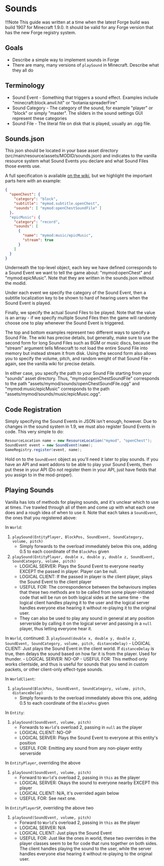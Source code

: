 Sounds
======

!!!Note
    This guide was written at a time when the latest Forge build was build 1907 for Minecraft 1.9.0. It should be valid for any Forge version that has the new Forge registry system.

Goals
-----

  * Describe a simple way to implement sounds in Forge
  * There are many, many versions of `playSound` in Minecraft. Describe what they all do

Terminology
-----------

  * Sound Event - Something that triggers a sound effect. Examples include "minecraft:block.anvil.hit" or "botania:spreaderFire"
  * Sound Category - The category of the sound, for example "player" or "block" or simply "master". The sliders in the sound settings GUI represent these categories
  * Sound File - The literal file on disk that is played, usually an .ogg file.

Sounds.json
-----------

This json should be located in your base asset directory (src/main/resource/assets/MODID/sounds.json) and indicates to the vanilla resource system what Sound Events you declare and what Sound Files those events use.

A full specification is available [on the wiki], but we highlight the important parts here with an example:

```Json
{
  "openChest": {
    "category": "block",
    "subtitle": "mymod.subtitle.openChest",
    "sounds": [ "mymod:openChestSoundFile" ]
  }.
  "epicMusic": {
    "category": "record",
    "sounds": [
      {
        "name": "mymod:music/epicMusic",
        "stream": true
      }
    ]
  }
}
```

Underneath the top-level object, each key we have defined corresponds to a Sound Event we want to tell the game about: "mymod:openChest" and "mymod:epicMusic". Note that they are written in the sounds.json without the modid.

Under each event we specify the category of the Sound Event, then a subtitle localization key to be shown to hard of hearing users when the Sound Event is played. 

Finally, we specify the actual Sound Files to be played. Note that the value is an array - if we specify multiple Sound Files then the game will randomly choose one to play whenever the Sound Event is triggered.

The top and bottom examples represent two different ways to specify a Sound File. The wiki has precise details, but generally, make sure to use the second form for long Sound Files such as BGM or music discs, because the "stream" argument tells Minecraft to not load the entire Sound File into memory but instead stream it from disk. Using the second form also allows you to specify the volume, pitch, and random weight of that Sound File - again, see the vanilla wiki for precise details.

In either case, you specify the path to your Sound File starting from your "sounds" asset directory. Thus, "mymod:openChestSoundFile" corresponds to the path "assets/mymod/sounds/openChestSoundFile.ogg" and "mymod:music/epicMusic" corresponds to the path "assets/mymod/sounds/music/epicMusic.ogg".

Code Registration
-----------------

Simply specifying the Sound Events in JSON isn't enough, however. Due to changes in the sound system in 1.9, we must also register Sound Events in code. This very simple to do: 

```Java
ResourceLocation name = new ResourceLocation("mymod", "openChest");
SoundEvent event = new SoundEvent(name);
GameRegistry.register(event, name);
```

Hold on to the `SoundEvent` object as you'll need it later to play sounds. If you have an API and want addons to be able to play your Sound Events, then put these in your API (Do not register them in your API, just have fields that you assign to in the mod-proper).

Playing Sounds
--------------

Vanilla has lots of methods for playing sounds, and it's unclear which to use at times. I've trawled through all of them and come up with what each one does and a rough idea of when to use it. Note that each takes a `SoundEvent`, the ones that you registered above:

In `World`:
  1. `playSound(EntityPlayer, BlockPos, SoundEvent, SoundCategory, volume, pitch)`
      - Simply forwards to the overload immediately below this one, adding 0.5 to each coordinate of the `BlockPos` given
  2. `playSound(EntityPlayer, double x, double y, double z, SoundEvent, SoundCategory, volume, pitch)`
      - LOGICAL SERVER: Plays the Sound Event to everyone nearby EXCEPT the passed in player. Player can be null.
      - LOGICAL CLIENT: If the passed in player is *the* client player, plays the  Sound Event to the client player
      - USEFUL FOR: The correspondence between the behaviours implies that these two methods are to be called from some player-initiated code that will be run on both logical sides at the same time - the logical client handles playing it to the user and the logical server handles everyone else hearing it without re-playing it to the original user.
      - They can also be used to play any sound in general at any position serverside by calling it on the logical server and passing in a `null` player, thus letting everyone hear it.

In `World`, continued:
  3. `playSound(double x, double y, double z, SoundEvent, SoundCategory, volume, pitch, distanceDelay)`
      - LOGICAL CLIENT: Just plays the Sound Event in the client world. If `distanceDelay` is true, then delays the sound based on how far it is from the player. Used for thunder.
      - LOGICAL SERVER: NO-OP
      - USEFUL FOR: This method only works clientside, and thus is useful for sounds that you send in custom packets, or other client-only effect-type sounds.

In `WorldClient`:
  1. `playSound(BlockPos, SoundEvent, SoundCategory, volume, pitch, distanceDelay)`
      - Simply forwards to the overload immediately above this one, adding 0.5 to each coordinate of the `BlockPos` given

In `Entity`:
  1. `playSound(SoundEvent, volume, pitch)`
      - Forwards to `World`'s overload 2, passing in `null` as the player
      - LOGICAL CLIENT: NO-OP
      - LOGICAL SERVER: Plays the Sound Event to everyone at this entity's position
      - USEFUL FOR: Emitting any sound from any non-player entity serverside

In `EntityPlayer`, overriding the above
  1. `playSound(SoundEvent, volume, pitch)`
      - Forward to `World`'s overload 2, passing in `this` as the player
      - LOGICAL SERVER: Okays the sound to everyone nearby EXCEPT this player
      - LOGICAL CLIENT: N/A, it's overrided again below
      - USEFUL FOR: See next one.

In `EntityPlayerSP`, overriding the above two
  1. `playSound(SoundEvent, volume, pitch)`
      - Forward to `World`'s overload 2, passing in `this` as the player
      - LOGICAL SERVER: N/A
      - LOGICAL CLIENT: Just plays the Sound Event
      - USEFUL FOR: Just like the ones in world, these two overrides in the player classes seem to be for code that runs together on both sides. The client handles playing the sound to the user, while the server handles everyone else hearing it without re-playing to the original user.

[on the wiki]: http://minecraft.gamepedia.com/Sounds.json